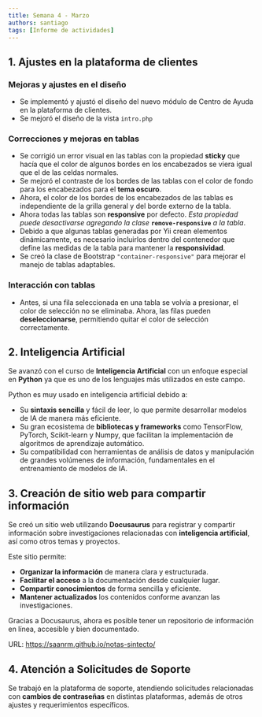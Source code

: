 ```yaml
---
title: Semana 4 - Marzo
authors: santiago
tags: [Informe de actividades]
---
```


## 1. Ajustes en la plataforma de clientes

### Mejoras y ajustes en el diseño  

- Se implementó y ajustó el diseño del nuevo módulo de Centro de Ayuda en la plataforma de clientes.  
- Se mejoró el diseño de la vista `intro.php`

### Correcciones y mejoras en tablas  

- Se corrigió un error visual en las tablas con la propiedad **sticky** que hacía que el color de algunos bordes en los encabezados se viera igual que el de las celdas normales.  
- Se mejoró el contraste de los bordes de las tablas con el color de fondo para los encabezados para el **tema oscuro**.  
- Ahora, el color de los bordes de los encabezados de las tablas es independiente de la grilla general y del borde externo de la tabla.  
- Ahora todas las tablas son **responsive** por defecto. _Esta propiedad puede desactivarse agregando la clase_ **`remove-responsive`** _a la tabla_.  
- Debido a que algunas tablas generadas por Yii crean elementos dinámicamente, es necesario incluirlos dentro del contenedor que define las medidas de la tabla para mantener la **responsividad**.  
- Se creó la clase de Bootstrap `"container-responsive"` para mejorar el manejo de tablas adaptables.  

### Interacción con tablas  

- Antes, si una fila seleccionada en una tabla se volvía a presionar, el color de selección no se eliminaba. Ahora, las filas pueden **deseleccionarse**, permitiendo quitar el color de selección correctamente.  

## 2. Inteligencia Artificial  

Se avanzó con el curso de **Inteligencia Artificial** con un enfoque especial en **Python** ya que es uno de los lenguajes más utilizados en este campo.  

Python es muy usado en inteligencia artificial debido a:  

- Su **sintaxis sencilla** y fácil de leer, lo que permite desarrollar modelos de IA de manera más eficiente.  
- Su gran ecosistema de **bibliotecas y frameworks** como TensorFlow, PyTorch, Scikit-learn y Numpy, que facilitan la implementación de algoritmos de aprendizaje automático.  
- Su compatibilidad con herramientas de análisis de datos y manipulación de grandes volúmenes de información, fundamentales en el entrenamiento de modelos de IA.  

## 3. Creación de sitio web para compartir información

Se creó un sitio web utilizando **Docusaurus** para registrar y compartir información sobre investigaciones relacionadas con **inteligencia artificial**, así como otros temas y proyectos.  

Este sitio permite:  

- **Organizar la información** de manera clara y estructurada.  
- **Facilitar el acceso** a la documentación desde cualquier lugar.  
- **Compartir conocimientos** de forma sencilla y eficiente.  
- **Mantener actualizados** los contenidos conforme avanzan las investigaciones.  

Gracias a Docusaurus, ahora es posible tener un repositorio de información en línea, accesible y bien documentado.  

URL: https://saanrm.github.io/notas-sintecto/

## 4. Atención a Solicitudes de Soporte  

Se trabajó en la plataforma de soporte, atendiendo solicitudes relacionadas con **cambios de contraseñas** en distintas plataformas, además de otros ajustes y requerimientos específicos.  


